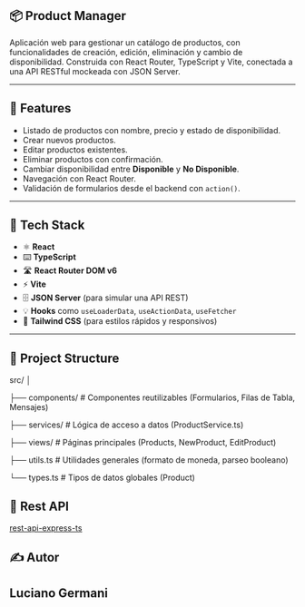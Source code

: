 ## 📦 Product Manager
Aplicación web para gestionar un catálogo de productos, con funcionalidades de creación, edición, eliminación y cambio de disponibilidad. Construida con React Router, TypeScript y Vite, conectada a una API RESTful mockeada con JSON Server.

---

## 🚀 Features
- Listado de productos con nombre, precio y estado de disponibilidad.
- Crear nuevos productos.
- Editar productos existentes.
- Eliminar productos con confirmación.
- Cambiar disponibilidad entre **Disponible** y **No Disponible**.
- Navegación con React Router.
- Validación de formularios desde el backend con `action()`.

---

## 🧱 Tech Stack
- ⚛️ **React**
- ⌨️ **TypeScript**
- 🛣 **React Router DOM v6**
- ⚡ **Vite**
- 🗄 **JSON Server** (para simular una API REST)
- 💡 **Hooks** como `useLoaderData`, `useActionData`, `useFetcher`
- 💅 **Tailwind CSS** (para estilos rápidos y responsivos)

---

## 📁 Project Structure
src/
│

├── components/ # Componentes reutilizables (Formularios, Filas de Tabla, Mensajes)

├── services/ # Lógica de acceso a datos (ProductService.ts)

├── views/ # Páginas principales (Products, NewProduct, EditProduct)

├── utils.ts # Utilidades generales (formato de moneda, parseo booleano)

└── types.ts # Tipos de datos globales (Product)


## 🧠 Rest API 
[rest-api-express-ts](https://github.com/Germanilu/rest-api-express-ts)

## ✍️ Autor
## Luciano Germani